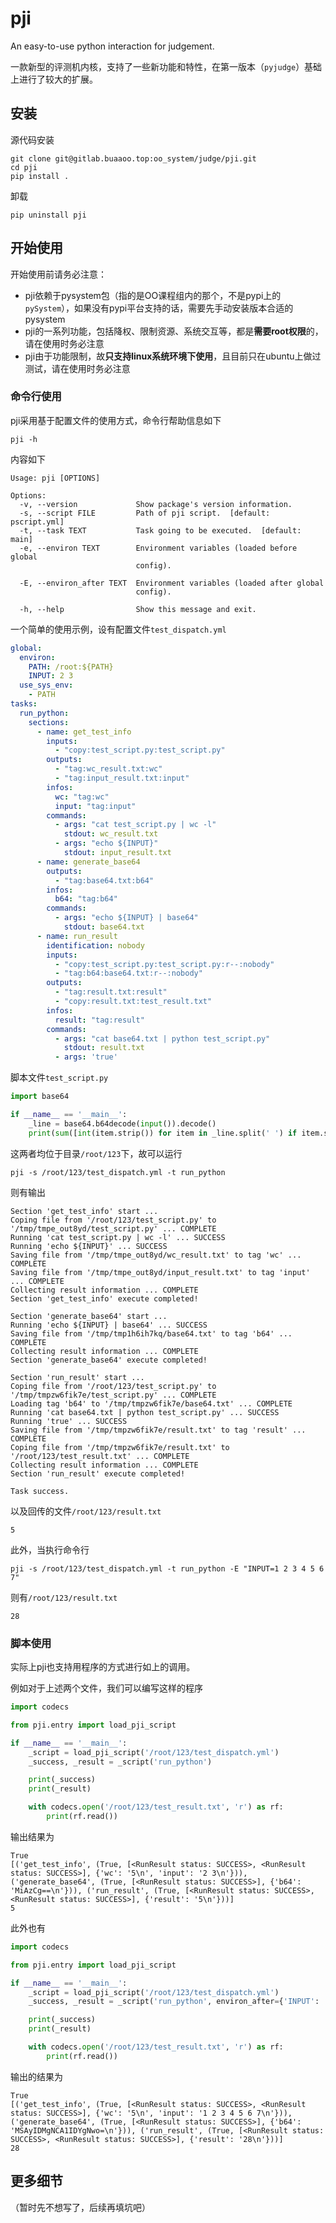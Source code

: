 # pji

An easy-to-use python interaction for judgement.

一款新型的评测机内核，支持了一些新功能和特性，在第一版本（`pyjudge`）基础上进行了较大的扩展。

## 安装

源代码安装

```shell
git clone git@gitlab.buaaoo.top:oo_system/judge/pji.git
cd pji
pip install .
```

卸载

```shell
pip uninstall pji
```

## 开始使用

开始使用前请务必注意：

* pji依赖于pysystem包（指的是OO课程组内的那个，不是pypi上的`pySystem`），如果没有pypi平台支持的话，需要先手动安装版本合适的pysystem
* pji的一系列功能，包括降权、限制资源、系统交互等，都是**需要root权限**的，请在使用时务必注意
* pji由于功能限制，故**只支持linux系统环境下使用**，且目前只在ubuntu上做过测试，请在使用时务必注意

### 命令行使用

pji采用基于配置文件的使用方式，命令行帮助信息如下

```shell
pji -h
```

内容如下

```
Usage: pji [OPTIONS]

Options:
  -v, --version             Show package's version information.
  -s, --script FILE         Path of pji script.  [default: pscript.yml]
  -t, --task TEXT           Task going to be executed.  [default: main]
  -e, --environ TEXT        Environment variables (loaded before global
                            config).

  -E, --environ_after TEXT  Environment variables (loaded after global
                            config).

  -h, --help                Show this message and exit.

```

一个简单的使用示例，设有配置文件`test_dispatch.yml`

```yml
global:
  environ:
    PATH: /root:${PATH}
    INPUT: 2 3
  use_sys_env:
    - PATH
tasks:
  run_python:
    sections:
      - name: get_test_info
        inputs:
          - "copy:test_script.py:test_script.py"
        outputs:
          - "tag:wc_result.txt:wc"
          - "tag:input_result.txt:input"
        infos:
          wc: "tag:wc"
          input: "tag:input"
        commands:
          - args: "cat test_script.py | wc -l"
            stdout: wc_result.txt
          - args: "echo ${INPUT}"
            stdout: input_result.txt
      - name: generate_base64
        outputs:
          - "tag:base64.txt:b64"
        infos:
          b64: "tag:b64"
        commands:
          - args: "echo ${INPUT} | base64"
            stdout: base64.txt
      - name: run_result
        identification: nobody
        inputs:
          - "copy:test_script.py:test_script.py:r--:nobody"
          - "tag:b64:base64.txt:r--:nobody"
        outputs:
          - "tag:result.txt:result"
          - "copy:result.txt:test_result.txt"
        infos:
          result: "tag:result"
        commands:
          - args: "cat base64.txt | python test_script.py"
            stdout: result.txt
          - args: 'true'
```

脚本文件`test_script.py`

```python
import base64

if __name__ == '__main__':
    _line = base64.b64decode(input()).decode()
    print(sum([int(item.strip()) for item in _line.split(' ') if item.strip()]))

```

这两者均位于目录`/root/123`下，故可以运行

```shell
pji -s /root/123/test_dispatch.yml -t run_python
```

则有输出

```
Section 'get_test_info' start ...
Coping file from '/root/123/test_script.py' to '/tmp/tmpe_out8yd/test_script.py' ... COMPLETE
Running 'cat test_script.py | wc -l' ... SUCCESS
Running 'echo ${INPUT}' ... SUCCESS
Saving file from '/tmp/tmpe_out8yd/wc_result.txt' to tag 'wc' ... COMPLETE
Saving file from '/tmp/tmpe_out8yd/input_result.txt' to tag 'input' ... COMPLETE
Collecting result information ... COMPLETE
Section 'get_test_info' execute completed!

Section 'generate_base64' start ...
Running 'echo ${INPUT} | base64' ... SUCCESS
Saving file from '/tmp/tmp1h6ih7kq/base64.txt' to tag 'b64' ... COMPLETE
Collecting result information ... COMPLETE
Section 'generate_base64' execute completed!

Section 'run_result' start ...
Coping file from '/root/123/test_script.py' to '/tmp/tmpzw6fik7e/test_script.py' ... COMPLETE
Loading tag 'b64' to '/tmp/tmpzw6fik7e/base64.txt' ... COMPLETE
Running 'cat base64.txt | python test_script.py' ... SUCCESS
Running 'true' ... SUCCESS
Saving file from '/tmp/tmpzw6fik7e/result.txt' to tag 'result' ... COMPLETE
Coping file from '/tmp/tmpzw6fik7e/result.txt' to '/root/123/test_result.txt' ... COMPLETE
Collecting result information ... COMPLETE
Section 'run_result' execute completed!

Task success.

```

以及回传的文件`/root/123/result.txt`

```
5
```

此外，当执行命令行

```shell
pji -s /root/123/test_dispatch.yml -t run_python -E "INPUT=1 2 3 4 5 6 7"
```

则有`/root/123/result.txt`

```
28
```

### 脚本使用

实际上pji也支持用程序的方式进行如上的调用。

例如对于上述两个文件，我们可以编写这样的程序

```python
import codecs

from pji.entry import load_pji_script

if __name__ == '__main__':
    _script = load_pji_script('/root/123/test_dispatch.yml')
    _success, _result = _script('run_python')

    print(_success)
    print(_result)

    with codecs.open('/root/123/test_result.txt', 'r') as rf:
        print(rf.read())

```

输出结果为

```
True
[('get_test_info', (True, [<RunResult status: SUCCESS>, <RunResult status: SUCCESS>], {'wc': '5\n', 'input': '2 3\n'})), ('generate_base64', (True, [<RunResult status: SUCCESS>], {'b64': 'MiAzCg==\n'})), ('run_result', (True, [<RunResult status: SUCCESS>, <RunResult status: SUCCESS>], {'result': '5\n'}))]
5
```

此外也有

```python
import codecs

from pji.entry import load_pji_script

if __name__ == '__main__':
    _script = load_pji_script('/root/123/test_dispatch.yml')
    _success, _result = _script('run_python', environ_after={'INPUT': '1 2 3 4 5 6 7'})

    print(_success)
    print(_result)

    with codecs.open('/root/123/test_result.txt', 'r') as rf:
        print(rf.read())

```

输出的结果为

```
True
[('get_test_info', (True, [<RunResult status: SUCCESS>, <RunResult status: SUCCESS>], {'wc': '5\n', 'input': '1 2 3 4 5 6 7\n'})), ('generate_base64', (True, [<RunResult status: SUCCESS>], {'b64': 'MSAyIDMgNCA1IDYgNwo=\n'})), ('run_result', (True, [<RunResult status: SUCCESS>, <RunResult status: SUCCESS>], {'result': '28\n'}))]
28
```

## 更多细节

（暂时先不想写了，后续再填坑吧）
